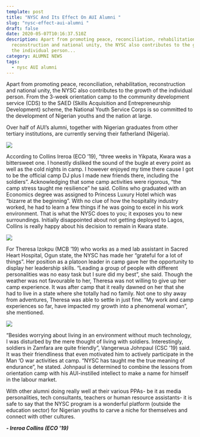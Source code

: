 ```yaml
---
template: post
title: "NYSC And Its Effect On AUI Alumni "
slug: "nysc-effect-aui-alumni "
draft: false
date: 2020-05-07T10:16:37.510Z
description: Apart from promoting peace, reconciliation, rehabilitation,
  reconstruction and national unity, the NYSC also contributes to the growth of
  the individual person...
category: ALUMNI NEWS
tags:
  - nysc AUI alumni
---
```

Apart from promoting peace, reconciliation, rehabilitation, reconstruction and national unity, the NYSC also contributes to the growth of the individual person. From the 3-week orientation camp to the community development service (CDS) to the SAED (Skills Acquisition and Entrepreneurship Development) scheme, the National Youth Service Corps is so committed to the development of Nigerian youths and the nation at large.  

Over half of AUI’s alumni, together with Nigerian graduates from other tertiary institutions, are currently serving their fatherland (Nigeria).  

![](/media/img-20200501-wa0006-1-.jpg)

According to Collins Ireroa (ECO ’19), “three weeks in Yikpata, Kwara was a bittersweet one. I honestly disliked the sound of the bugle at every point as well as the cold nights in camp. I however enjoyed my time there cause I got to be the official camp DJ plus I made new friends there, including the soldiers”. Acknowledging that some camp activities were rigorous, “the camp stress taught me resilience” he said. Collins who graduated with an Economics degree was assigned to Princess Luxury Hotel which was “bizarre at the beginning”. With no clue of how the hospitality industry worked, he had to learn a few things if he was going to excel in his work environment. That is what the NYSC does to you; it exposes you to new surroundings. Initially disappointed about not getting deployed to Lagos, Collins is really happy about his decision to remain in Kwara state.  

![](/media/20200501_165601-1-.jpg)

For Theresa Izokpu (MCB ’19) who works as a med lab assistant in Sacred Heart Hospital, Ogun state, the NYSC has made her “grateful for a lot of things”. Her position as a platoon leader in camp gave her the opportunity to display her leadership skills. “Leading a group of people with different personalities was no easy task but I sure did my best”, she said. Though the weather was not favourable to her, Theresa was not willing to give up her camp experience. It was after camp that it really dawned on her that she had to live in a state where she totally had no family. Not one to shy away from adventures, Theresa was able to settle in just fine. “My work and camp experiences so far, have impacted my growth into a phenomenal woman”, she mentioned.

![](/media/20200507_113204-1-.jpg)

“Besides worrying about living in an environment without much technology, I was disturbed by the mere thought of living with soldiers. Interestingly, soldiers in Zamfara are quite friendly”, Vangerwua Johnpaul (CSC ’19) said. It was their friendliness that even motivated him to actively participate in the Man ‘O war activities at camp. “NYSC has taught me the true meaning of endurance”, he stated. Johnpaul is determined to combine the lessons from orientation camp with his AUI-instilled intellect to make a name for himself in the labour market.  

With other alumni doing really well at their various PPAs- be it as media personalities, tech consultants, teachers or human resource assistants- it is safe to say that the NYSC program is a wonderful platform (outside the education sector) for Nigerian youths to carve a niche for themselves and connect with other cultures.

***\- Ireroa Collins (ECO '19)***